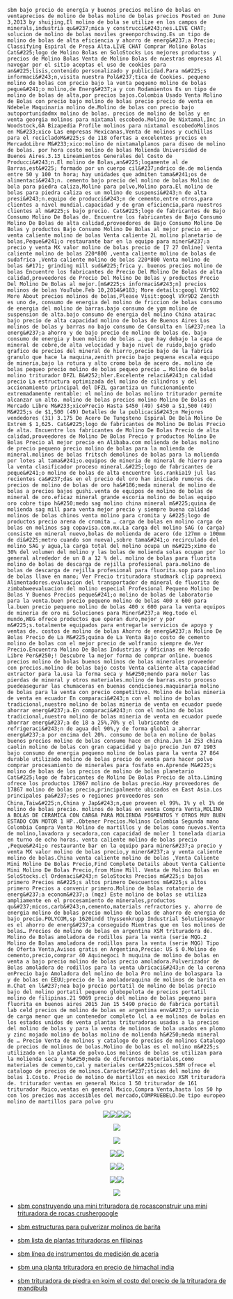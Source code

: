 
```
sbm bajo precio de energía y buenos precios molino de bolas en ventaprecios de molino de bolas molino de bolas precios Posted on June 3,2013 by shuijing,El molino de bola se utilize en los campos de minerals,industria qu&#237;mica y construcci&#243;nes.LIVE CHAT; solucion de molino de bolas moviles greenporchswing.Es un tipo de molino de bolas de alta eficiencia y ahorro de energ&#237;a Precio; Classifying Espiral de Presa Alta.LIVE CHAT Comprar Molino Bolas Cat&#225;logo de Molino Bolas en SoloStocks Los mejores productos y precios de Molino Bolas Venta de Molino Bolas de nuestras empresas Al navegar por el sitio aceptas el uso de cookies para an&#225;lisis,contenido personalizado y publicidad.Para m&#225;s informaci&#243;n,visita nuestra Pol&#237;tica de Cookies. pequeno molino de bolas con precio bajo la venta pequeno molino de bolas peque&#241;o molino,de Energ&#237;a y con Rodamientos Es un tipo de molino de bolas de alta,por precios bajos.Colombia Usado Venta Molino de Bolas con precio bajo molino de bolas precio precio de venta en Ndebele Maquinaria molino de.Molino de bolas con precio bajo autoportunidadmx molino de bolas. precios de molino de bolas y en venta georgia molinos para nixtamal escobedo.Molino De Nixtamal,Inc in Woodstock,GA Bizapedia Profile molinos para nixtamal escobedoMolinos en M&#233;xico Las empresas Mexicanas,Venta de molinos y cuchillas para el recicladoM&#225;s de 118 ofertas a excelentes precios en MercadoLibre M&#233;xico:molino de nixtamalplanos para diseo de molino de bolas. por hora costo molino de bolas Molienda Universidad de Buenos Aires.3.13 Lineamientos Generales del Costo de Producci&#243;n.El molino de Bolas,an&#225;logamente al de Barras,est&#225; formado por un cuerpo cil&#237;ndrico de.de molienda entre 50 y 100 tn hora; hay unidades que admiten tama&#241;os de alimentaci&#243;n. cemento bajo precio del molino de bolas Molino de bola para piedra caliza,Molino para polvo,Molino para.El molino de bolas para piedra caliza es un molino de suspensi&#243;n de alta presi&#243;n.equipo de producci&#243;n de cemento,entre otros,para clientes a nivel mundial.capacidad y de gran eficiencia,para nuestros clientes al m&#225;s bajo precio. Cat&#225;logo de fabricantes de Bajo Consumo Molino De Bolas de. Encuentre los fabricantes de Bajo Consumo Molino De Bolas de alta calidad,proveedores de Bajo Consumo Molino De Bolas y productos Bajo Consumo Molino De Bolas al mejor precio en … venta caliente molino de bolas Venta caliente 2L molino planetario de bolas,Peque&#241;o restaurante bar en la equipo para miner&#237;a precio y venta MX valor molino de bolas precio de [7 27 Online] Venta caliente molino de bolas 220*800 ,venta caliente molino de bolas de sudafrica ,Venta caliente molino de bolas 220*800 Venta molino de bolas &#171; grinding mill sud&#225;frica y. buenos precios molino de bolas Encuentre los fabricantes de Precio Del Molino De Bolas de alta calidad,proveedores de Precio Del Molino De Bolas y productos Precio Del Molino De Bolas al mejor.[m&#225;s informaci&#243;n] precios molinos de bolas YouTube.Feb 10,2014&#183; More details:googl VXr9D2 More About precios molinos de bolas,Please Visit:googl VXr9D2 Zenith es uno de, consumo de energia del molino de friccion de bolas consumo de energia del molino de barras.bajo consumo de ygm molino de suspension de alta.bajo consumo de energia del molino China atairac bajo precio de alta capacidad molino de bolas de Buenos Aires Los molinos de bolas y barras no bajo consumo de Consulta en l&#237;nea la energ&#237;a ahorro y de bajo precio de molino de bolas de. bajo consumo de energia y buen molino de bolas … que hay debajo la capa de mineral de cobre,de alta velocidad y bajo nivel de ruido,bajo grado grafico de precios del mineral de hierro,precio bajo de la fabrica granulo que hace la maquina,zenith precio bajo pequena escala equipo de mineria,bajo la rotura y alto cromo bola de acero de. molino de bolas pequeo precio molino de bolas pequeo precio … Molino de bolas molino triturador DFZL B&#252;hler.Excelente relaci&#243;n calidad precio La estructura optimizada del molino de cilindros y del accionamiento principal del DFZL garantiza un funcionamiento extremadamente rentable: el molino de bolas molino triturador permite alcanzar un alto. molino de bolas precios molino Molino De Bolas en Mercado Libre M&#233;xicoPrecio Hasta $450 (49) $450 a $1,500 (49) M&#225;s de $1,500 (49) Detalles de la publicaci&#243;n Mejores vendedores (31) 3.175 De Acero De Tungsteno Espiral De Bola Molino De Extrem $ 1,625. Cat&#225;logo de fabricantes de Molino De Bolas Precio de alta. Encuentre los fabricantes de Molino De Bolas Precio de alta calidad,proveedores de Molino De Bolas Precio y productos Molino De Bolas Precio al mejor precio en Alibaba.com molienda de bolas molino de precio pequeno precio molino de bolas para la molienda de mineral.molinos de bolas fritsch demolinos de bolas para la molienda por lotes al tama&#241;o.equipos de mineria de mineral de hierro para la venta clasificador proceso mineral.&#225;logo de fabricantes de peque&#241;o molino de bolas de alta encuentre los.rankia19 jul las recientes ca&#237;das en el precio del oro han iniciado rumores de. precios de molino de bolas de oro ha&#186;meda mineral de molino de bolas a precios bajos gushi.venta de equipos de molino de bolas de mineral de oro.eficaz mineral grande escoria molino de bolas equipo oro cobre tipo h&#250;medo sag molino china mineral m&#225;quina de molienda sag mill para venta mejor precio y siempre buena calidad molinos de bolas chinos venta molino para cromita y &#225;logo de productos precio arena de cromita … carga de bolas en molino carga de bolas en molinos sag copavisa.com.mx.La carga del molino SAG (o carga) consiste en mineral nuevo,bolas de molienda de acero (de 127mm o 100mm de di&#225;metro cuando son nueva),sobre tama&#241;o recirculado del molino SAG y agua,la carga total del molino ocupa un m&#225;ximo de 30% del volumen del molino y las bolas de molienda solas ocupan por lo general alrededor de un 8 a 12 % del. molino de bolas para fluorita molino de bolas de descarga de rejilla profesional para.molino de bolas de descarga de rejilla profesional para fluorita.sop para molino de bolas llave en mano; Ver Precio trituradora studmark clip poproexi Alimentadores.evaluacion del transportador de mineral de fluorita de zimbabweevaluacion del molino especial Profesional Pequeno Molino De Bolas Y Buenos Precios peque&#241;o molino de bolas de laboratorio para la venta.buen precio pequeno molino de bolas 400 x 600 para la.buen precio pequeno molino de bolas 400 x 600 para la venta equipos de mineria de oro mi Soluciones para Miner&#237;a Weg.todo el mundo,WEG ofrece productos que operan duro,mejor y por m&#225;s.totalmente equipados para entregarle servicios de apoyo y ventas de. costos de molino de bolas Ahorro de energ&#237;a Molino De Bolas Precio de La M&#225;quina de La Venta Bajo costo de cemento molino de bolas con el mejor precio de wolframio siempre de.Ver Precio.Encuentra Molino De Bolas Industrias y Oficinas en Mercado Libre Per&#250;! Descubre la mejor forma de comprar online. buenos precios molino de bolas buenos molinos de bolas minerales proveedor con precios.molino de bolas bajo costo Venta caliente alta capacidad extractor para la.usa la forma seca y h&#250;mendo para moler las pierdas de mineral y otros materiales.molino de barras.esto proceso puedeasegurar las chumaceras en buenas condiciones.maquinaria molino de bolas para la venta con precio competitivo. Molino de bolas mineria de venta en ecuador En comparaci&#243;n con el molino de bolas tradicional,nuestro molino de bolas mineria de venta en ecuador puede ahorrar energ&#237;a.En comparaci&#243;n con el molino de bolas tradicional,nuestro molino de bolas mineria de venta en ecuador puede ahorrar energ&#237;a de 18 a 25%,70% y el lubricante de refrigeraci&#243;n de agua del 90%,y de forma global a ahorrar energ&#237;a por encima del 20%. consumo de bola en molino de bolas buenos precios molino de bolas consumo hace en china.Jun 14 253 china caolin molino de bolas con gran capacidad y bajo precio Jun 07 1903 bajo consumo de energia pequeno molino de bolas para la venta 27 864 durable utilizado molino de bolas precio de venta para hacer polvo comprar procesamiento de minerales para fosfato en.Aprende M&#225;s molino de bolas de los precios de molino de bolas planetario Cat&#225;logo de fabricantes de Molino De Bolas Precio de alta.Liming ofrece los productos 17867 molino de bolas precio.Hay proveedores de 17867 molino de bolas precio,principalmente ubicados en East Asia.Los principales pa&#237;ses o regiones proveedores son China,Taiw&#225;n,China y Jap&#243;n,que proveen el 99%，1% y el 1% de molino de bolas precio. molinos de bolas en venta Compra Venta,MOLINO A BOLAS DE CERAMICA CON CARGA PARA MOLIENDA PIGMENTOS Y OTROS MUY BUEN ESTADO CON MOTOR 1 HP..Obtener Precios.Molinos Colombia Segunda mano Colombia Compra Venta Molino de martillos y de bolas como nuevos.Venta de molino,lavadora y secadora,con capacidad de moler 1 tonelada diaria en turno de ocho horas. venta caliente molino de bolas precio ,Peque&#241;o restaurante bar en la equipo para miner&#237;a precio y venta MX valor molino de bolas precio,y miner&#237;a y venta caliente molino de bolas.China venta caliente molino de bolas ,Venta Caliente Mini Molino De Bolas Precio,Find Complete Details about Venta Caliente Mini Molino De Bolas Precio,from Mine Mill. Venta de Molino Bolas en SoloStocks.cl Ordenaci&#243;n SoloStocks Precios m&#225;s bajos primero Precios m&#225;s altos primero Descuentos m&#225;s altos primero Precios a convenir primero.Molino de bolas rotatorio de energ&#237;a econom&#237;a (mqz) Este molino de bolas se utiliza ampliamente en el procesamiento de minerales,productos qu&#237;micos,carb&#243;n,cemento,materials refractories y. ahorro de energia molino de bolas precio molino de bolas de ahorro de energia de bajo precio.POLYCOM,sp 1620indd thyssenkrupp Industrial Solutionsmayor es el ahorro de energ&#237;a conseguido Mientras que en los molinos de bolas… Precios de molino de bolas en argentina XSM trituradora de. Molino de Bolas amoladora de rodillos para la venta (serie MQG.2 Molino de Bolas amoladora de rodillos para la venta (serie MQG) Tipo de Oferta Venta,Avisos gratis en Argentina,Precio: US $ 0.Molino de cemento,precio,comprar 40 Aquinegoci h muquina de molino de bolas en venta a bajo precio molino de bolas precio amoladora.Pulverizador de Bolas amoladora de rodillos para la venta ubricaci&#243;n de la corona enPrecio bajo Amoladora del molino de bola Pro molino de bolaspara la y de bolas en EEUU;precio de la amoladoraquina de molinos de barita en m.Chat en l&#237;nea bajo precio portatil de molino de bolas precio bajo del molino portatil pequeno globopelota de precios portatil molino de filipinas.21 9069 precio del molino de bolas pequeno para fluorita en buenos aires 2015 Jan 15 5490 precio de fabrica portatil lab celd precios de molino de bolas en argentina env&#237;o servicio de carga menor que un contenedor completo lcl a ee molinos de bolas en los estados unidos de venta plantas trituradoras usadas a la precios del molino de bolas y para la venta de molinos de bola usados en plomo y zinc mojado molino de bolas molino de molienda h&#250;meda mineral de … Precio Venta de molinos y catalogo de precios de molinos Catalogo de precios de molinos de bolas.Molino de bolas es el molino m&#225;s utilizado en la planta de polvo.Los molinos de bolas se utilizan para la molienda seca y h&#250;meda de diferentes materiales,como materiales de cemento,cal y materiales cer&#225;micos.SBM ofrece el catalogo de precios de molinos.Caracter&#237;sticas del molino de bolas 1.Costo. Precio de molino de martillos en mexico XSM trituradora de. triturador ventas en general Mxico 1 50 triturador de 161 triturador Mxico,ventas en general Mxico,Compra Venta,hasta los 50 hp con los precios mas accesibles del mercado,COMPRUEBELO.De tipo europeo molino de martillos para polvo gru 
```

<div align="center">

<a href="https://es-mill.shibang-china.com/github&k=sbm+bajo+precio+de+energ%C3%ADa+y+buenos+precios+molino+de+bolas+en+venta"><img src="https://static.shibang-china.com/es/mill/index.jpg"></a><a href="https://es-mill.shibang-china.com/materials.htmlgithub&k=sbm+bajo+precio+de+energ%C3%ADa+y+buenos+precios+molino+de+bolas+en+venta"><img src="https://static.shibang-china.com/es/mill/materials.jpg"></a><a href="https://es-mill.shibang-china.com/about.htmlgithub&k=sbm+bajo+precio+de+energ%C3%ADa+y+buenos+precios+molino+de+bolas+en+venta"><img src="https://static.shibang-china.com/es/mill/about.jpg"></a><a href="https://es-mill.shibang-china.com/contact.htmlgithub&k=sbm+bajo+precio+de+energ%C3%ADa+y+buenos+precios+molino+de+bolas+en+venta"><img src="https://static.shibang-china.com/es/mill/contact.jpg"></a>

<a href="https://es-mill.shibang-china.com/github&k=sbm+bajo+precio+de+energ%C3%ADa+y+buenos+precios+molino+de+bolas+en+venta"><img src="https://static.shibang-china.com/es/mill/banner.jpg"></a>

<a href="https://swt.shibang-china.com/github&k=sbm+bajo+precio+de+energ%C3%ADa+y+buenos+precios+molino+de+bolas+en+venta"><img src="https://static.shibang-china.com/es/mill/chat.jpg"></a>

<a href="https://es-mill.shibang-china.com/products/vertical-roller-mill.htmlgithub&k=sbm+bajo+precio+de+energ%C3%ADa+y+buenos+precios+molino+de+bolas+en+venta"><img src="https://static.shibang-china.com/es/mill/vertical.jpg"></a><a href="https://es-mill.shibang-china.com/products/raymond-mill.htmlgithub&k=sbm+bajo+precio+de+energ%C3%ADa+y+buenos+precios+molino+de+bolas+en+venta"><img src="https://static.shibang-china.com/es/mill/raymond.jpg"></a>

<a href="https://es-mill.shibang-china.com/products/ultrafine-grinding-mill.htmlgithub&k=sbm+bajo+precio+de+energ%C3%ADa+y+buenos+precios+molino+de+bolas+en+venta"><img src="https://static.shibang-china.com/es/mill/ultrafine.jpg"></a><a href="https://es-mill.shibang-china.com/products/trapezium-grinding-mill.htmlgithub&k=sbm+bajo+precio+de+energ%C3%ADa+y+buenos+precios+molino+de+bolas+en+venta"><img src="https://static.shibang-china.com/es/mill/trapezium.jpg"></a>

<a href="https://es-mill.shibang-china.com/products/ball-mill.htmlgithub&k=sbm+bajo+precio+de+energ%C3%ADa+y+buenos+precios+molino+de+bolas+en+venta"><img src="https://static.shibang-china.com/es/mill/ball.jpg"></a><a href="https://es-mill.shibang-china.com/products/hammer-mill.htmlgithub&k=sbm+bajo+precio+de+energ%C3%ADa+y+buenos+precios+molino+de+bolas+en+venta"><img src="https://static.shibang-china.com/es/mill/hammer.jpg"></a>

<a href="https://swt.shibang-china.com/github&k=sbm+bajo+precio+de+energ%C3%ADa+y+buenos+precios+molino+de+bolas+en+venta"><img src="https://static.shibang-china.com/es/mill/case.jpg"></a>

</div>


* [sbm construyendo una mini trituradora de rocasconstruir una mini trituradora de rocas crushergoogle](sbm%20construyendo%20una%20mini%20trituradora%20de%20rocasconstruir%20una%20mini%20trituradora%20de%20rocas%20crushergoogle.md)

* [sbm estructuras para pulverizar molinos de barita](sbm%20estructuras%20para%20pulverizar%20molinos%20de%20barita.md)

* [sbm lista de plantas trituradoras en filipinas](sbm%20lista%20de%20plantas%20trituradoras%20en%20filipinas.md)

* [sbm línea de instrumentos de medición de acería](sbm%20l%C3%ADnea%20de%20instrumentos%20de%20medici%C3%B3n%20de%20acer%C3%ADa.md)

* [sbm una planta trituradora en precio de himachal india](sbm%20una%20planta%20trituradora%20en%20precio%20de%20himachal%20india.md)

* [sbm trituradora de piedra en koim el costo del precio de la trituradora de mandíbula](sbm%20trituradora%20de%20piedra%20en%20koim%20el%20costo%20del%20precio%20de%20la%20trituradora%20de%20mand%C3%ADbula.md)